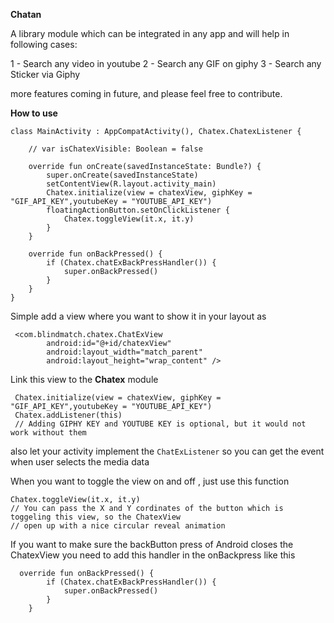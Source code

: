 **Chatan**
 
 A library module which can be integrated in any app and will help in following cases:
 
 1 - Search any video in youtube
 2 - Search any GIF on giphy
 3 - Search any Sticker via Giphy
 
 more features coming in future, and please feel free to contribute.
 
**How to use** 

```
class MainActivity : AppCompatActivity(), Chatex.ChatexListener {

    // var isChatexVisible: Boolean = false

    override fun onCreate(savedInstanceState: Bundle?) {
        super.onCreate(savedInstanceState)
        setContentView(R.layout.activity_main)
        Chatex.initialize(view = chatexView, giphKey = "GIF_API_KEY",youtubeKey = "YOUTUBE_API_KEY")
        floatingActionButton.setOnClickListener {
            Chatex.toggleView(it.x, it.y)
        }
    }

    override fun onBackPressed() {
        if (Chatex.chatExBackPressHandler()) {
            super.onBackPressed()
        }
    }
}
```

Simple add a view where you want to show it in your layout as 

```
 <com.blindmatch.chatex.ChatExView
        android:id="@+id/chatexView"
        android:layout_width="match_parent"
        android:layout_height="wrap_content" />
```

Link this view to the **Chatex** module

```
 Chatex.initialize(view = chatexView, giphKey = "GIF_API_KEY",youtubeKey = "YOUTUBE_API_KEY")
 Chatex.addListener(this)
 // Adding GIPHY KEY and YOUTUBE KEY is optional, but it would not work without them
```

also let your activity implement the `ChatExListener` so you can get the event when user selects the media data

When you want to toggle the view on and off , just use this function

```
Chatex.toggleView(it.x, it.y)
// You can pass the X and Y cordinates of the button which is toggeling this view, so the ChatexView 
// open up with a nice circular reveal animation
```

If you want to make sure the backButton press of Android closes the ChatexView you need to add this handler in the 
onBackpress like this 

```
  override fun onBackPressed() {
        if (Chatex.chatExBackPressHandler()) {
            super.onBackPressed()
        }
    }
```
